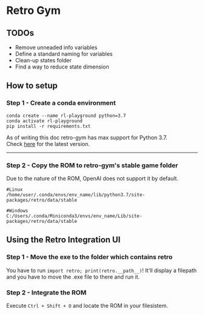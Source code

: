 # Retro Gym

## TODOs
* Remove unneaded info variables
* Define a standard naming for variables
* Clean-up states folder
* Find a way to reduce state dimension

## How to setup

### Step 1 - Create a conda environment

```
conda create --name rl-playground python=3.7
conda activate rl-playground
pip install -r requirements.txt
```
As of writing this doc retro-gym has max support for Python 3.7. \
Check [here](https://retro.readthedocs.io/en/latest/getting_started.html) for the latest version.

---

### Step 2 - Copy the ROM to retro-gym's **stable** game folder 

Due to the nature of the ROM, OpenAI does not support it by default.
```
#Linux
/home/user/.conda/envs/env_name/lib/python3.7/site-packages/retro/data/stable

#Windows
C:/Users/.conda/Miniconda3/envs/env_name/Lib/site-packages/retro/data/stable
```

## Using the Retro Integration UI

### Step 1 - Move the exe to the folder which contains retro

You have to run `import retro; print(retro.__path__)`! It'll display a filepath and you have to move the .exe file to there and run it.

### Step 2 - Integrate the ROM 

Execute `Ctrl + Shift + O` and locate the ROM in your filesistem.
